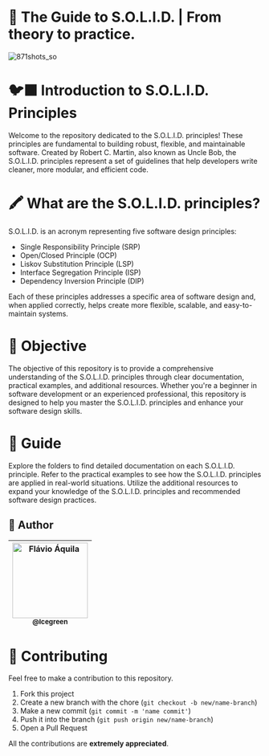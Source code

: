 # 📓 The Guide to S.O.L.I.D. | From theory to practice.

![871shots_so](https://github.com/Icegreeen/blog-graphQL/assets/56550632/1dc32514-36b6-483c-ae64-ee9611334cb4)

# 🐦‍⬛ Introduction to S.O.L.I.D. Principles

Welcome to the repository dedicated to the S.O.L.I.D. principles! These principles are fundamental to building robust, flexible, and maintainable software. Created by Robert C. Martin, also known as Uncle Bob, the S.O.L.I.D. principles represent a set of guidelines that help developers write cleaner, more modular, and efficient code.

# 🖍 What are the S.O.L.I.D. principles?
S.O.L.I.D. is an acronym representing five software design principles:

- Single Responsibility Principle (SRP)
- Open/Closed Principle (OCP)
- Liskov Substitution Principle (LSP)
- Interface Segregation Principle (ISP)
- Dependency Inversion Principle (DIP)

Each of these principles addresses a specific area of software design and, when applied correctly, helps create more flexible, scalable, and easy-to-maintain systems.

# :postbox: Objective

The objective of this repository is to provide a comprehensive understanding of the S.O.L.I.D. principles through clear documentation, practical examples, and additional resources. Whether you're a beginner in software development or an experienced professional, this repository is designed to help you master the S.O.L.I.D. principles and enhance your software design skills.

# :pushpin: Guide

Explore the folders to find detailed documentation on each S.O.L.I.D. principle.
Refer to the practical examples to see how the S.O.L.I.D. principles are applied in real-world situations.
Utilize the additional resources to expand your knowledge of the S.O.L.I.D. principles and recommended software design practices.

## 👩 Author

| [<img src="https://avatars.githubusercontent.com/u/56550632?v=4" width="150px;" alt="Flávio Áquila"/><br /><sub><b>@lcegreen</b></sub>](https://github.com/Icegreeen)<br /> |
| :---: |

# :tada: Contributing

Feel free to make a contribution to this repository.

1. Fork this project
2. Create a new branch with the chore (`git checkout -b new/name-branch`)
3. Make a new commit (`git commit -m 'name commit'`)
4. Push it into the branch (`git push origin new/name-branch`)
5. Open a Pull Request

All the contributions are **extremely appreciated**.